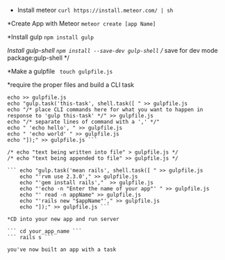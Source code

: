 
* Install meteor
``` curl https://install.meteor.com/ | sh ```


*Create App with Meteor 
``` meteor create [app Name] ```

 *Install gulp 
 ``` npm install gulp ```

*Install gulp-shell 
``` npm install --save-dev gulp-shell ```
 /* save for dev mode package:gulp-shell */ 

 *Make a gulpfile
 ``` touch gulpfile.js```

*require the proper files and build a CLI task

``` echo " var gulp = require('gulp'); " > gulpfile.js
echo >> gulpfile.js
echo "gulp.task('this-task', shell.task([ " >> gulpfile.js
echo "/* place CLI commands here for what you want to happen in response to 'gulp this-task' */" >> gulpfile.js
echo "/* separate lines of command with a ',' */"
echo " 'echo hello', " >> gulpfile.js
echo " 'echo world' " >> gulpfile.js
echo "]);" >> gulpfile.js ```

/* echo "text being written into file" > gulpfile.js */
/* echo "text being appended to file" >> gulpfile.js */

``` echo "gulp.task('mean rails', shell.task([ " >> gulpfile.js
	echo "'rvm use 2.3.0'," >> gulpfile.js
	echo "'gem install rails',"  >> gulpfile.js
	echo "'echo -n "Enter the name of your app"' " >> gulpfile.js
	echo "' read -n appName" >> gulpfile.js
	echo "'rails new "$appName"'," >> gulpfile.js
	echo "]);" >> gulpfile.js ```

*CD into your new app and run server

```	cd your_app_name ```
``` rails s ```

you've now built an app with a task



